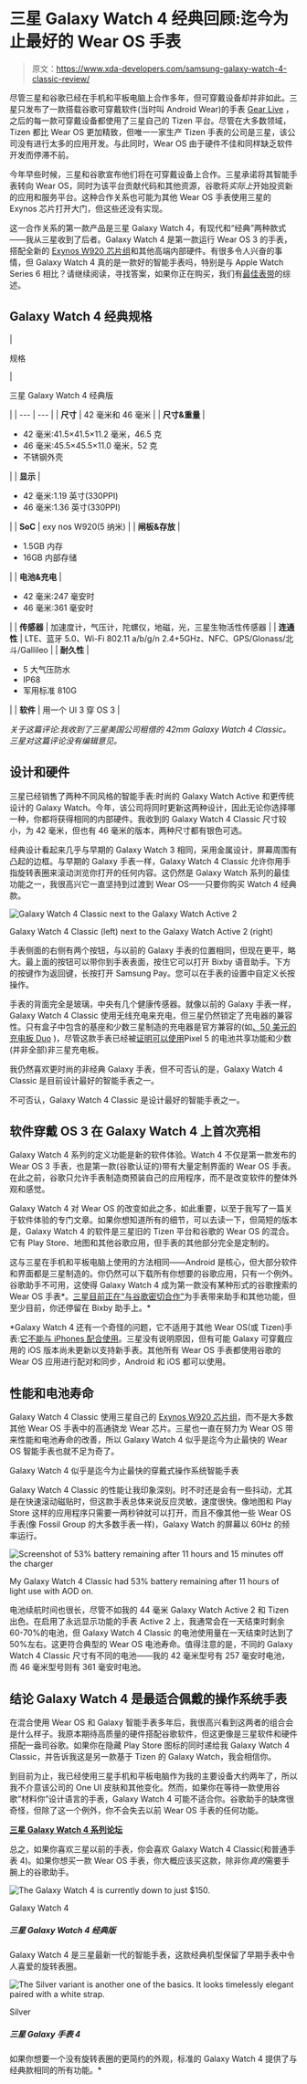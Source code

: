 # 三星 Galaxy Watch 4 经典回顾:迄今为止最好的 Wear OS 手表

> 原文：<https://www.xda-developers.com/samsung-galaxy-watch-4-classic-review/>

尽管三星和谷歌已经在手机和平板电脑上合作多年，但可穿戴设备却并非如此。三星只发布了一款搭载谷歌可穿戴软件(当时叫 Android Wear)的手表 [Gear Live](https://forum.xda-developers.com/f/samsung-gear-live.3263/) ，之后的每一款可穿戴设备都使用了三星自己的 Tizen 平台。尽管在大多数领域，Tizen 都比 Wear OS 更加精致，但唯一一家生产 Tizen 手表的公司是三星，该公司没有进行太多的应用开发。与此同时，Wear OS 由于硬件不佳和同样缺乏软件开发而停滞不前。

今年早些时候，三星和谷歌宣布他们将在可穿戴设备上合作。三星承诺将其智能手表转向 Wear OS，同时为该平台贡献代码和其他资源，谷歌将*实际上*开始投资新的应用和服务平台。这种合作关系也可能为其他 Wear OS 手表使用三星的 Exynos 芯片打开大门，但这些还没有实现。

这一合作关系的第一款产品是三星 Galaxy Watch 4，有现代和“经典”两种款式——我从三星收到了后者。Galaxy Watch 4 是第一款运行 Wear OS 3 的手表，搭配全新的 [Exynos W920 芯片组](https://news.samsung.com/global/samsung-introduces-the-industrys-first-5nm-processor-powering-the-next-generation-of-wearables?utm_source=rss&utm_medium=direct)和其他高端内部硬件。有很多令人兴奋的事情，但 Galaxy Watch 4 真的是一款好的智能手表吗，特别是与 Apple Watch Series 6 相比？请继续阅读，寻找答案，如果你正在购买，我们有[最佳表带](https://www.xda-developers.com/best-galaxy-watch-4-bands/)的综述。

## Galaxy Watch 4 经典规格

| 

规格

 | 

三星 Galaxy Watch 4 经典版

 |
| --- | --- |
| **尺寸** | 42 毫米和 46 毫米 |
| **尺寸&重量** | 

*   42 毫米:41.5×41.5×11.2 毫米，46.5 克
*   46 毫米:45.5×45.5×11.0 毫米，52 克
*   不锈钢外壳

 |
| **显示** | 

*   42 毫米:1.19 英寸(330PPI)
*   46 毫米:1.36 英寸(330PPI)

 |
| **SoC** | exy nos W920(5 纳米) |
| **闸板&存放** | 

*   1.5GB 内存
*   16GB 内部存储

 |
| **电池&充电** | 

*   42 毫米:247 毫安时
*   46 毫米:361 毫安时

 |
| **传感器** | 加速度计，气压计，陀螺仪，地磁，光，三星生物活性传感器 |
| **连通性** | LTE、蓝牙 5.0、Wi-Fi 802.11 a/b/g/n 2.4+5GHz、NFC、GPS/Glonass/北斗/Gallileo |
| **耐久性** | 

*   5 大气压防水
*   IP68
*   军用标准 810G

 |
| **软件** | 用一个 UI 3 穿 OS 3 |

*关于这篇评论:我收到了三星美国公司租借的 42mm Galaxy Watch 4 Classic。三星对这篇评论没有编辑意见。*

## 设计和硬件

三星已经销售了两种不同风格的智能手表:时尚的 Galaxy Watch Active 和更传统设计的 Galaxy Watch。今年，该公司将同时更新这两种设计，因此无论你选择哪一种，你都将获得相同的内部硬件。我收到的 Galaxy Watch 4 Classic 尺寸较小，为 42 毫米，但也有 46 毫米的版本，两种尺寸都有银色可选。

经典设计看起来几乎与早期的 Galaxy Watch 3 相同，采用金属设计，屏幕周围有凸起的边框。与早期的 Galaxy 手表一样，Galaxy Watch 4 Classic 允许你用手指旋转表圈来滚动浏览你打开的任何内容。这仍然是 Galaxy Watch 系列的最佳功能之一，我很高兴它一直坚持到过渡到 Wear OS——只要你购买 Watch 4 经典款。

 <picture>![Galaxy Watch 4 Classic next to the Galaxy Watch Active 2](img/f038ad960c43d05d0d587435bb47735a.png)</picture> 

Galaxy Watch 4 Classic (left) next to the Galaxy Watch Active 2 (right)

手表侧面的右侧有两个按钮，与以前的 Galaxy 手表的位置相同，但现在更平，略大。最上面的按钮可以带你到手表表面，按住它可以打开 Bixby 语音助手。下方的按键作为返回键，长按打开 Samsung Pay。您可以在手表的设置中自定义长按操作。

手表的背面完全是玻璃，中央有几个健康传感器。就像以前的 Galaxy 手表一样，Galaxy Watch 4 Classic 使用无线充电来充电，但三星仍然锁定了充电器的兼容性。只有盒子中包含的基座和少数三星制造的充电器是官方兼容的(如[、50 美元的充电板 Duo](https://www.amazon.com/SAMSUNG-Wireless-Universally-Compatible-Samsung/dp/B08NRX4X1B?tag=xda-4kr71p0-20&ascsubtag=UUxdaUeUpU3793&asc_refurl=https%3A%2F%2Fwww.xda-developers.com%2Fsamsung-galaxy-watch-4-classic-review%2F&asc_campaign=Short-Term) )，尽管这款手表已经被[证明可以使用](https://9to5google.com/2021/08/16/galaxy-watch-4-charging-qi-pixel-5/)Pixel 5 的电池共享功能和少数(并非全部)非三星充电板。

我仍然喜欢更时尚的非经典 Galaxy 手表，但不可否认的是，Galaxy Watch 4 Classic 是目前设计最好的智能手表之一。

不可否认，Galaxy Watch 4 Classic 是设计最好的智能手表之一。

## 软件穿戴 OS 3 在 Galaxy Watch 4 上首次亮相

Galaxy Watch 4 系列的定义功能是新的软件体验。Watch 4 不仅是第一款发布的 Wear OS 3 手表，也是第一款(谷歌认证的)带有大量定制界面的 Wear OS 手表。在此之前，谷歌只允许手表制造商预装自己的应用程序，而不是改变软件的整体外观和感觉。

Galaxy Watch 4 对 Wear OS 的改变如此之多，如此重要，以至于我写了一篇关于软件体验的专门文章。如果你想知道所有的细节，可以去读一下，但简短的版本是，Galaxy Watch 4 的软件是三星旧的 Tizen 平台和谷歌的 Wear OS 的混合。它有 Play Store、地图和其他谷歌应用，但手表的其他部分完全是定制的。

这与三星在手机和平板电脑上使用的方法相同——Android 是核心，但大部分软件和界面都是三星制造的。你仍然可以下载所有你想要的谷歌应用，只有一个例外。谷歌助手不可用，这使得 Galaxy Watch 4 成为第一款没有某种形式的谷歌搜索的 Wear OS 手表*。[三星目前正在“与谷歌密切合作”](https://www.xda-developers.com/galaxy-watch-4-doesnt-have-youtube-music-or-google-assistant-yet/)为手表带来助手和其他功能，但至少目前，你还停留在 Bixby 助手上。*

 *Galaxy Watch 4 还有一个奇怪的问题，它不适用于其他 Wear OS(或 Tizen)手表:[它不能与 iPhones 配合使用](https://www.xda-developers.com/galaxy-watch-4-not-compatible-with-apple-iphone/)。三星没有说明原因，但有可能 Galaxy 可穿戴应用的 iOS 版本尚未更新以支持新手表。其他所有 Wear OS 手表都使用谷歌的 Wear OS 应用进行配对和同步，Android 和 iOS 都可以使用。

## 性能和电池寿命

Galaxy Watch 4 Classic 使用三星自己的 [Exynos W920 芯片组](https://news.samsung.com/global/samsung-introduces-the-industrys-first-5nm-processor-powering-the-next-generation-of-wearables)，而不是大多数其他 Wear OS 手表中的高通骁龙 Wear 芯片。三星也一直在努力为 Wear OS 带来性能和电池寿命的改善，所以 Galaxy Watch 4 似乎是迄今为止最快的 Wear OS 智能手表也就不足为奇了。

Galaxy Watch 4 似乎是迄今为止最快的穿戴式操作系统智能手表

Galaxy Watch 4 Classic 的性能让我印象深刻。时不时还是会有一些抖动，尤其是在快速滚动磁贴时，但这款手表总体来说反应灵敏，速度很快。像地图和 Play Store 这样的应用程序只需要一两秒钟就可以打开，而且不像其他一些 Wear OS 手表(像 Fossil Group 的大多数手表一样)，Galaxy Watch 的屏幕以 60Hz 的频率运行。

 <picture>![Screenshot of 53% battery remaining after 11 hours and 15 minutes off the charger](img/158d971dfa5fee35f6800e36fb747246.png)</picture> 

My Galaxy Watch 4 Classic had 53% battery remaining after 11 hours of light use with AOD on.

电池续航时间也很长，尽管不如我的 44 毫米 Galaxy Watch Active 2 和 Tizen 出色。在启用了永远显示功能的手表 Active 2 上，我通常会在一天结束时剩余 60-70%的电池，但 Galaxy Watch 4 Classic 的电池使用量在一天结束时达到了 50%左右。这更符合典型的 Wear OS 电池寿命。值得注意的是，不同的 Galaxy Watch 4 Classic 尺寸有不同的电池——我的 42 毫米型号有 257 毫安时电池，而 46 毫米型号则有 361 毫安时电池。

## 结论 Galaxy Watch 4 是最适合佩戴的操作系统手表

在混合使用 Wear OS 和 Galaxy 智能手表多年后，我很高兴看到这两者的组合会是什么样子。我原本期待高质量的硬件搭配谷歌软件，但这更像是三星软件和硬件搭配一盎司谷歌。如果你在隐藏 Play Store 图标的同时递给我 Galaxy Watch 4 Classic，并告诉我这是另一款基于 Tizen 的 Galaxy Watch，我会相信你。

到目前为止，我已经使用三星手机和平板电脑作为我的主要设备大约两年了，所以我不介意该公司的 One UI 皮肤和其他变化。然而，如果你在等待一款使用谷歌“材料你”设计语言的手表，Galaxy Watch 4 可能不适合你。谷歌助手的缺席很奇怪，但除了这一个例外，你不会失去以前 Wear OS 手表的任何功能。

**[三星 Galaxy Watch 4 系列论坛](https://forum.xda-developers.com/f/samsung-galaxy-watch-4.12439/)**

总之，如果你喜欢三星以前的手表，你会喜欢 Galaxy Watch 4 Classic(和普通手表 4)。如果你想买一款 Wear OS 手表，你大概应该买这款，除非你*真的*需要手腕上的谷歌助手。

 <picture>![The Galaxy Watch 4 is currently down to just $150.](img/0441da7666db8660a88369c7011ccaa1.png)</picture> 

Galaxy Watch 4

##### 三星 Galaxy Watch 4 经典版

Galaxy Watch 4 是三星最新一代的智能手表，这款经典机型保留了早期手表中令人喜爱的旋转表圈。

 <picture>![The Silver variant is another one of the basics. It looks timelessly elegant paired with a white strap.](img/a6744a66838878ad2be45ab610845b44.png)</picture> 

Silver

##### 三星 Galaxy 手表 4

如果你想要一个没有旋转表圈的更简约的外观，标准的 Galaxy Watch 4 提供了与经典款相同的所有功能。*